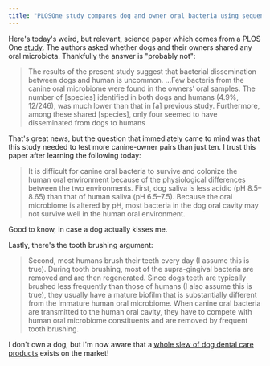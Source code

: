 ```yaml
---
title: "PLOSOne study compares dog and owner oral bacteria using sequencing"
---
```


Here's today's weird, but relevant, science paper which comes from a PLOS One <a href="http://journals.plos.org/plosone/article?id=10.1371/journal.pone.0131468" target="_blank">study</a>. The authors asked whether dogs and their owners shared any oral microbiota. Thankfully the answer is "probably not":

> The results of the present study suggest that bacterial dissemination  between dogs and human is uncommon. ...Few  bacteria from the canine oral microbiome were found in the owners’ oral  samples. The number of [species] identified in both dogs and humans (4.9%,  12/246), was much lower than that in [a] previous study.  Furthermore, among these shared [species], only four seemed to have  disseminated from dogs to humans

That's great news, but the question that immediately came to mind was that this study needed to test more canine-owner pairs than just ten. I trust this paper after learning the following today:

> It is difficult for canine oral bacteria to survive and colonize the  human oral environment because of the physiological differences between  the two environments. First, dog saliva is less acidic (pH 8.5–8.65)  than that of human saliva (pH 6.5–7.5). Because the oral microbiome is altered by pH,  most bacteria in the dog oral cavity may not survive well in the human  oral environment.

Good to know, in case a dog actually kisses me.

Lastly, there's the tooth brushing argument: 

> Second, most humans brush their teeth every day (I assume this is true).  During tooth brushing, most of the supra-gingival bacteria are removed  and are then regenerated. Since dogs teeth are typically brushed less  frequently than those of humans (I also assume this is true), they usually have a mature biofilm that  is substantially different from the immature human oral microbiome.  When canine oral bacteria are transmitted to the human oral cavity, they  have to compete with human oral microbiome constituents and are removed  by frequent tooth brushing.

I don't own a dog, but I'm now aware that a <a href="http://www.amazon.com/s/ref=as_li_ss_tl?_encoding=UTF8&amp;camp=1789&amp;creative=390957&amp;fst=as%3Aoff&amp;keywords=dog%20toothbrush&amp;linkCode=ur2&amp;qid=1435937696&amp;rh=n%3A2975379011%2Ck%3Adog%20toothbrush&amp;rnid=2941120011&amp;tag=thechecscie0c-20&amp;linkId=LWVXQW224EDSI2E6" target="_blank">whole slew of dog dental care products</a> exists on the market! 
